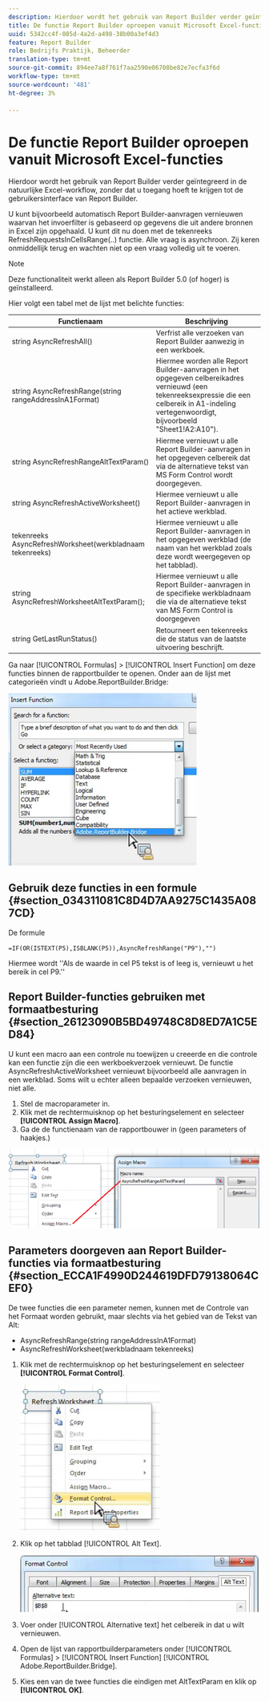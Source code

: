 ```yaml
---
description: Hierdoor wordt het gebruik van Report Builder verder geïntegreerd in de natuurlijke Excel-workflow, zonder dat u toegang hoeft te krijgen tot de gebruikersinterface van Report Builder.
title: De functie Report Builder oproepen vanuit Microsoft Excel-functies
uuid: 5342cc4f-085d-4a2d-a498-38b00a3ef4d3
feature: Report Builder
role: Bedrijfs Praktijk, Beheerder
translation-type: tm+mt
source-git-commit: 894ee7a8f761f7aa2590e06708be82e7ecfa3f6d
workflow-type: tm+mt
source-wordcount: '481'
ht-degree: 3%

---
```



# De functie Report Builder oproepen vanuit Microsoft Excel-functies

Hierdoor wordt het gebruik van Report Builder verder geïntegreerd in de natuurlijke Excel-workflow, zonder dat u toegang hoeft te krijgen tot de gebruikersinterface van Report Builder.

U kunt bijvoorbeeld automatisch Report Builder-aanvragen vernieuwen waarvan het invoerfilter is gebaseerd op gegevens die uit andere bronnen in Excel zijn opgehaald. U kunt dit nu doen met de tekenreeks RefreshRequestsInCellsRange(..) functie. Alle vraag is asynchroon. Zij keren onmiddellijk terug en wachten niet op een vraag volledig uit te voeren.

>[!NOTE]
>
>Deze functionaliteit werkt alleen als Report Builder 5.0 (of hoger) is geïnstalleerd.

Hier volgt een tabel met de lijst met belichte functies:

| Functienaam | Beschrijving |
|---|---|
| string AsyncRefreshAll() | Verfrist alle verzoeken van Report Builder aanwezig in een werkboek. |
| string AsyncRefreshRange(string rangeAddressInA1Format) | Hiermee worden alle Report Builder-aanvragen in het opgegeven celbereikadres vernieuwd (een tekenreeksexpressie die een celbereik in A1-indeling vertegenwoordigt, bijvoorbeeld &quot;Sheet1!A2:A10&quot;). |
| string AsyncRefreshRangeAltTextParam() | Hiermee vernieuwt u alle Report Builder-aanvragen in het opgegeven celbereik dat via de alternatieve tekst van MS Form Control wordt doorgegeven. |
| string AsyncRefreshActiveWorksheet() | Hiermee vernieuwt u alle Report Builder-aanvragen in het actieve werkblad. |
| tekenreeks AsyncRefreshWorksheet(werkbladnaam tekenreeks) | Hiermee vernieuwt u alle Report Builder-aanvragen in het opgegeven werkblad (de naam van het werkblad zoals deze wordt weergegeven op het tabblad). |
| string AsyncRefreshWorksheetAltTextParam(); | Hiermee vernieuwt u alle Report Builder-aanvragen in de specifieke werkbladnaam die via de alternatieve tekst van MS Form Control is doorgegeven |
| string GetLastRunStatus() | Retourneert een tekenreeks die de status van de laatste uitvoering beschrijft. |

Ga naar [!UICONTROL Formulas] > [!UICONTROL Insert Function] om deze functies binnen de rapportbuilder te openen. Onder aan de lijst met categorieën vindt u Adobe.ReportBuilder.Bridge:

![](assets/arb_functions.png)

## Gebruik deze functies in een formule {#section_034311081C8D4D7AA9275C1435A087CD}

De formule

```
=IF(OR(ISTEXT(P5),ISBLANK(P5)),AsyncRefreshRange("P9"),"")
```

Hiermee wordt &#39;&#39;Als de waarde in cel P5 tekst is of leeg is, vernieuwt u het bereik in cel P9.&#39;&#39;

## Report Builder-functies gebruiken met formaatbesturing {#section_26123090B5BD49748C8D8ED7A1C5ED84}

U kunt een macro aan een controle nu toewijzen u creeerde en die controle kan een functie zijn die een werkboekverzoek vernieuwt. De functie AsyncRefreshActiveWorksheet vernieuwt bijvoorbeeld alle aanvragen in een werkblad. Soms wilt u echter alleen bepaalde verzoeken vernieuwen, niet alle.

1. Stel de macroparameter in.
1. Klik met de rechtermuisknop op het besturingselement en selecteer **[!UICONTROL Assign Macro]**.
1. Ga de de functienaam van de rapportbouwer in (geen parameters of haakjes.)

![](assets/assign_macro.png)

## Parameters doorgeven aan Report Builder-functies via formaatbesturing {#section_ECCA1F4990D244619DFD79138064CEF0}

De twee functies die een parameter nemen, kunnen met de Controle van het Formaat worden gebruikt, maar slechts via het gebied van de Tekst van Alt:

* AsyncRefreshRange(string rangeAddressInA1Format)
* AsyncRefreshWorksheet(werkbladnaam tekenreeks)

1. Klik met de rechtermuisknop op het besturingselement en selecteer **[!UICONTROL Format Control]**.

   ![](assets/format_control.png)

1. Klik op het tabblad [!UICONTROL Alt Text].

   ![](assets/alt_text.png)

1. Voer onder [!UICONTROL Alternative text] het celbereik in dat u wilt vernieuwen.
1. Open de lijst van rapportbuilderparameters onder [!UICONTROL Formulas] > [!UICONTROL Insert Function] [!UICONTROL Adobe.ReportBuilder.Bridge].

1. Kies een van de twee functies die eindigen met AltTextParam en klik op **[!UICONTROL OK]**.

